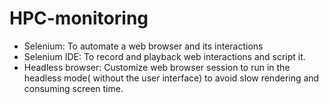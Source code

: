 # HPC-monitoring
 - Selenium: To automate a web browser and its interactions
 - Selenium IDE: To record and playback web interactions and script it.
 - Headless browser: Customize web browser session to run in the headless mode( without the user interface) to avoid slow rendering and consuming screen time.
